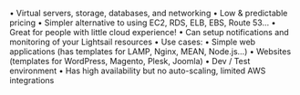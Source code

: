 • Virtual servers, storage, databases, and networking
• Low & predictable pricing
• Simpler alternative to using EC2, RDS, ELB, EBS, Route 53…
• Great for people with little cloud experience!
• Can setup notifications and monitoring of your Lightsail resources
• Use cases:
• Simple web applications (has templates for LAMP, Nginx, MEAN, Node.js…)
• Websites (templates for WordPress, Magento, Plesk, Joomla)
• Dev / Test environment
• Has high availability but no auto-scaling, limited AWS integrations